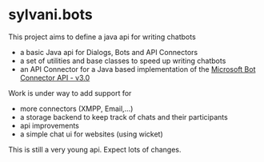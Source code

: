 # sylvani.bots



This project aims to define a java api for writing chatbots

- a basic Java api for Dialogs, Bots and API Connectors
- a set of utilities and base classes to speed up writing chatbots 
- an API Connector for a Java based implementation of the [Microsoft Bot Connector API - v3.0](https://docs.botframework.com/en-us/restapi/connector/#navtitle) 

Work is under way to add support for
- more  connectors (XMPP, Email,...)
- a storage backend to keep track of chats and their participants
- api improvements
- a simple chat ui for websites (using wicket)

This is still a very young api. Expect lots of changes.